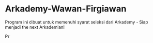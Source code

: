 # Arkademy-Wawan-Firgiawan
Program ini dibuat untuk memenuhi syarat seleksi dari Arkademy - Siap menjadi the next Arkademian!

Pr
